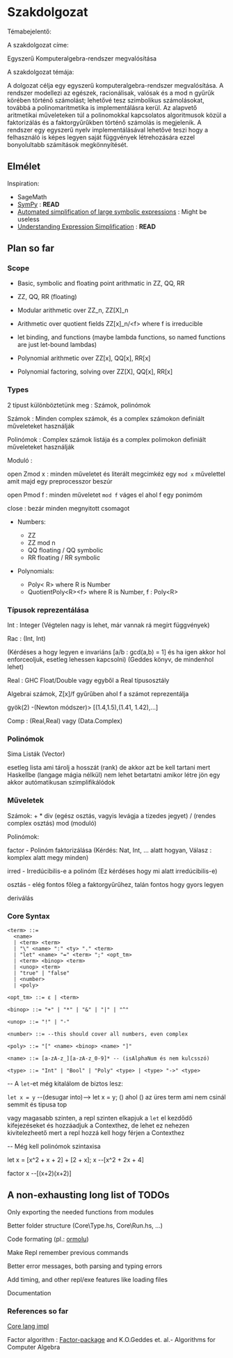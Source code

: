 # Szakdolgozat

Témabejelentő:

A szakdolgozat címe:

Egyszerű Komputeralgebra-rendszer megvalósítása

A szakdolgozat témája:

A dolgozat célja egy egyszerű komputeralgebra-rendszer megvalósítása. A rendszer modellezi az egészek, racionálisak, valósak és a mod n gyűrűk körében történő
számolást; lehetővé tesz szimbolikus számolásokat, továbbá a polinomaritmetika is implementálásra kerül. Az alapvető aritmetikai műveleteken túl a polinomokkal
kapcsolatos algoritmusok közül a faktorizálás és a faktorgyűrűkben történő számolás is megjelenik. A rendszer egy egyszerű nyelv implementálásával lehetővé teszi hogy
a felhasználó is képes legyen saját függvények létrehozására ezzel bonyolultabb számítások megkönnyítését.

## Elmélet

Inspiration:

- SageMath
- [SymPy](https://en.wikipedia.org/wiki/SymPy) : **READ**
- [Automated simplification of large symbolic expressions](https://novaprd-lb.newcastle.edu.au/vital/access/%20/manager/Repository/uon:21382?view=list&f0=sm_identifier%3A%22http%3A%2F%2Fhdl.handle.net%2F1959.13%2F1307281%22&sort=sort_ss_title+asc) : Might be useless
- [Understanding Expression Simplification](http://www.cas.mcmaster.ca/~carette/publications/simplification.pdf) : **READ**

## Plan so far

### Scope

- Basic, symbolic and floating point arithmatic in ZZ, QQ, RR
- ZZ, QQ, RR (floating)
- Modular arithmetic over ZZ_n, ZZ[X]_n

- Arithmetic over quotient fields ZZ[x]_n/\<f\> where f is irreducible

- let binding, and functions (maybe lambda functions, so named functions are just let-bound lambdas)

- Polynomial arithmetic over ZZ[x], QQ[x], RR[x]

- Polynomial factoring, solving over ZZ[X], QQ[x], RR[x]

### Types

2 típust különböztetünk meg : Számok, polinómok

Számok :
  Minden complex számok, és a complex számokon definiált műveleteket használják

Polinómok :
  Complex számok listája és a complex polimokon definiált műveleteket használják

Moduló :

  open Zmod x : minden műveletet és literált megcimkéz egy `mod x` művelettel amit majd egy preprocesszor beszúr

  open Pmod f : minden műveletet `mod f` váges el ahol f egy ponimóm

  close : bezár minden megnyitott csomagot

- Numbers:
  - ZZ
  - ZZ mod n
  - QQ floating / QQ symbolic
  - RR floating / RR symbolic

- Polynomials:
  - Poly< R> where R is Number
  - QuotientPoly\<R\>\<f\> where R is Number, f : Poly\<R\>

### Típusok reprezentálása

Int :
  Integer (Végtelen nagy is lehet, már vannak rá megírt függvények)

Rac :
  (Int, Int)

  (Kérdéses a hogy legyen e invariáns [a/b : gcd(a,b) = 1] és ha igen akkor hol enforceoljuk, esetleg lehessen kapcsolni)
  (Geddes könyv, de mindenhol lehet)

Real :
  GHC Float/Double vagy egyből a Real típusosztály

  Algebrai számok, Z[x]/f gyűrűben ahol f a számot reprezentálja

  gyök(2) -(Newton módszer)> [(1.4,1.5),(1.41, 1.42),...]

Comp :
  (Real,Real) vagy (Data.Complex)

### Polinómok

Sima Listák (Vector)

esetleg lista ami tárolj a hosszát (rank) de akkor azt be kell tartani mert Haskellbe (langage mágia nélkül) nem lehet betartatni
amikor létre jön egy akkor autómatikusan szimplifikálódok

### Műveletek

Számok:
  +
  *
  div (egész osztás, vagyis levágja a tizedes jegyet)
  / (rendes complex osztás)
  mod (moduló)
  
Polinómok:

  factor - Polinóm faktorizálása (Kérdés: Nat, Int, ... alatt hogyan, Válasz : komplex alatt megy minden)

  irred - Irredúcibilis-e a polinóm (Ez kérdéses hogy mi alatt irredúcibilis-e)

  osztás - elég fontos főleg a faktorgyűrűhez, talán fontos hogy gyors legyen

  deriválás

### Core Syntax

```bnf
<term> ::= 
  <name>
  | <term> <term>
  | "\" <name> ":" <ty> "." <term>
  | "let" <name> "=" <term> ";" <opt_tm>
  | <term> <binop> <term>
  | <unop> <term>
  | "true" | "false"
  | <number>
  | <poly>

<opt_tm> ::= ε | <term> 

<binop> ::= "+" | "*" | "&" | "|" | "^"

<unop> ::= "!" | "-"

<number> ::= --this should cover all numbers, even complex

<poly> ::= "[" <name> <binop> <name> "]"

<name> ::= [a-zA-z_][a-zA-z_0-9]* -- (isAlphaNum és nem kulcsszó)

<type> ::= "Int" | "Bool" | "Poly" <type> | <type> "->" <type>

```

-- A `let`-et még kitalálom de biztos lesz:
  
  `let x = y` --(desugar into)--> let x = y; () ahol () az üres term ami nem csinál semmit és tipusa top
  
  vagy magasabb szinten, a repl szinten elkapjuk a `let` el kezdődő kifejezéseket és hozzáadjuk a Contexthez, de lehet ez nehezen kivitelezheető mert a repl hozzá kell hogy férjen a Contexthez

-- Még kell polinómok szintaxisa

let x = [x^2 + x + 2] + [2 + x]; x
--[x^2 + 2x + 4]

factor x
--[(x+2)(x+2)]

## A non-exhausting long list of TODOs

Only exporting the needed functions from modules

Better folder structure (Core\Type.hs, Core\Run.hs, ...)

Code formating (pl.: [ormolu](https://github.com/tweag/ormolu))

Make Repl remember previous commands

Better error messages, both parsing and typing errors

Add timing, and other repl/exe features like loading files

Documentation

### References so far

[Core lang impl](https://github.com/AndrasKovacs/elaboration-zoo/tree/master/01-eval-HOAS-names)

Factor algorithm : [Factor-package](https://hackage.haskell.org/package/factor) and K.O.Geddes et. al.- Algorithms for Computer Algebra
